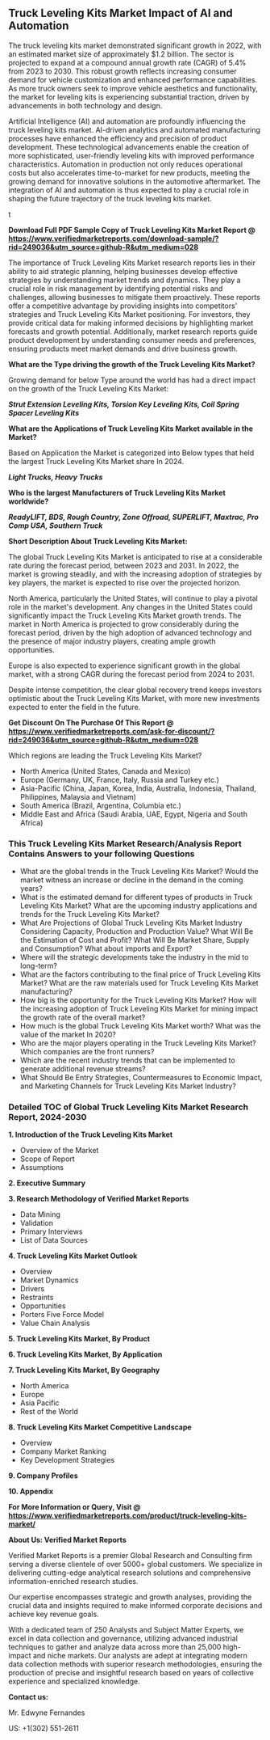 <h2>Truck Leveling Kits Market Impact of AI and Automation</h2><p>The truck leveling kits market demonstrated significant growth in 2022, with an estimated market size of approximately $1.2 billion. The sector is projected to expand at a compound annual growth rate (CAGR) of 5.4% from 2023 to 2030. This robust growth reflects increasing consumer demand for vehicle customization and enhanced performance capabilities. As more truck owners seek to improve vehicle aesthetics and functionality, the market for leveling kits is experiencing substantial traction, driven by advancements in both technology and design.</p><p>Artificial Intelligence (AI) and automation are profoundly influencing the truck leveling kits market. AI-driven analytics and automated manufacturing processes have enhanced the efficiency and precision of product development. These technological advancements enable the creation of more sophisticated, user-friendly leveling kits with improved performance characteristics. Automation in production not only reduces operational costs but also accelerates time-to-market for new products, meeting the growing demand for innovative solutions in the automotive aftermarket. The integration of AI and automation is thus expected to play a crucial role in shaping the future trajectory of the truck leveling kits market.</p>t</p><p id="" class=""><strong>Download Full PDF Sample Copy of Truck Leveling Kits Market Report @ <a href="https://www.verifiedmarketreports.com/download-sample/?rid=249036&utm_source=github-R&utm_medium=028" target="_blank">https://www.verifiedmarketreports.com/download-sample/?rid=249036&utm_source=github-R&utm_medium=028</a></strong></p><p>The importance of&nbsp;Truck Leveling Kits Market research reports lies in their ability to aid strategic planning, helping businesses develop effective strategies by understanding market trends and dynamics. They play a crucial role in risk management by identifying potential risks and challenges, allowing businesses to mitigate them proactively. These reports offer a competitive advantage by providing insights into competitors' strategies and Truck Leveling Kits Market positioning. For investors, they provide critical data for making informed decisions by highlighting market forecasts and growth potential. Additionally, market research reports guide product development by understanding consumer needs and preferences, ensuring products meet market demands and drive business growth.</p><p><strong>What are the&nbsp;Type driving the growth of the Truck Leveling Kits Market?</strong></p><p id="" class="">Growing demand for below Type around the world has had a direct impact on the growth of the Truck Leveling Kits Market:</p><em><strong>Strut Extension Leveling Kits, Torsion Key Leveling Kits, Coil Spring Spacer Leveling Kits</strong></em></p><strong>What are the&nbsp;Applications&nbsp;of Truck Leveling Kits Market available in the Market?</strong></p><p id="" class="">Based on Application the Market is categorized into Below types that held the largest Truck Leveling Kits Market share In 2024.</p><em><strong>Light Trucks, Heavy Trucks</strong></em></p><strong>Who is the largest Manufacturers of Truck Leveling Kits Market worldwide?</strong></p><p><em><strong>ReadyLIFT, BDS, Rough Country, Zone Offroad, SUPERLIFT, Maxtrac, Pro Comp USA, Southern Truck</strong></em></p><p id="" class=""><strong>Short Description About Truck Leveling Kits Market:</strong></p><p>The global Truck Leveling Kits Market is anticipated to rise at a considerable rate during the forecast period, between 2023 and 2031. In 2022, the market is growing steadily, and with the increasing adoption of strategies by key players, the market is expected to rise over the projected horizon.</p><p>North America, particularly the United States, will continue to play a pivotal role in the market's development. Any changes in the United States could significantly impact the Truck Leveling Kits Market growth trends. The market in North America is projected to grow considerably during the forecast period, driven by the high adoption of advanced technology and the presence of major industry players, creating ample growth opportunities.</p><p>Europe is also expected to experience significant growth in the global market, with a strong CAGR during the forecast period from 2024 to 2031.</p><p>Despite intense competition, the clear global recovery trend keeps investors optimistic about the Truck Leveling Kits Market, with more new investments expected to enter the field in the future.</p><p id="" class=""><strong>Get Discount On The Purchase Of This Report @ <a href="https://www.verifiedmarketreports.com/ask-for-discount/?rid=249036&utm_source=github-R&utm_medium=028" target="_blank">https://www.verifiedmarketreports.com/ask-for-discount/?rid=249036&utm_source=github-R&utm_medium=028</a></strong></p>Which regions are leading the Truck Leveling Kits Market?</p><ul><li>North America (United States, Canada and Mexico)</li><li>Europe (Germany, UK, France, Italy, Russia and Turkey etc.)</li><li>Asia-Pacific (China, Japan, Korea, India, Australia, Indonesia, Thailand, Philippines, Malaysia and Vietnam)</li><li>South America (Brazil, Argentina, Columbia etc.)</li><li>Middle East and Africa (Saudi Arabia, UAE, Egypt, Nigeria and South Africa)</li></ul><h3 id="" class="">This Truck Leveling Kits Market Research/Analysis Report Contains Answers to your following Questions</h3><ul><li>What are the global trends in the Truck Leveling Kits Market? Would the market witness an increase or decline in the demand in the coming years?</li><li>What is the estimated demand for different types of products in Truck Leveling Kits Market? What are the upcoming industry applications and trends for the Truck Leveling Kits Market?</li><li>What Are Projections of Global Truck Leveling Kits Market Industry Considering Capacity, Production and Production Value? What Will Be the Estimation of Cost and Profit? What Will Be Market Share, Supply and Consumption? What about imports and Export?</li><li>Where will the strategic developments take the industry in the mid to long-term?</li><li>What are the factors contributing to the final price of Truck Leveling Kits Market? What are the raw materials used for Truck Leveling Kits Market manufacturing?</li><li>How big is the opportunity for the Truck Leveling Kits Market? How will the increasing adoption of Truck Leveling Kits Market for mining impact the growth rate of the overall market?</li><li>How much is the global Truck Leveling Kits Market worth? What was the value of the market In 2020?</li><li>Who are the major players operating in the Truck Leveling Kits Market? Which companies are the front runners?</li><li>Which are the recent industry trends that can be implemented to generate additional revenue streams?</li><li>What Should Be Entry Strategies, Countermeasures to Economic Impact, and Marketing Channels for Truck Leveling Kits Market Industry?</li></ul><h3 id="" class="">Detailed TOC of Global Truck Leveling Kits Market Research Report, 2024-2030</h3><p id="" class=""><strong>1. Introduction of the Truck Leveling Kits Market</strong></p><ul><li>Overview of the Market</li><li>Scope of Report</li><li>Assumptions</li></ul><p id="" class=""><strong>2. Executive Summary</strong></p><p id="" class=""><strong>3. Research Methodology of Verified Market Reports</strong></p><ul><li>Data Mining</li><li>Validation</li><li>Primary Interviews</li><li>List of Data Sources</li></ul><p id="" class=""><strong>4. Truck Leveling Kits Market Outlook</strong></p><ul><li>Overview</li><li>Market Dynamics</li><li>Drivers</li><li>Restraints</li><li>Opportunities</li><li>Porters Five Force Model</li><li>Value Chain Analysis</li></ul><p id="" class=""><strong>5. Truck Leveling Kits Market, By Product</strong></p><p id="" class=""><strong>6. Truck Leveling Kits Market, By Application</strong></p><p id="" class=""><strong>7. Truck Leveling Kits Market, By Geography</strong></p><ul><li>North America</li><li>Europe</li><li>Asia Pacific</li><li>Rest of the World</li></ul><p id="" class=""><strong>8. Truck Leveling Kits Market Competitive Landscape</strong></p><ul><li>Overview</li><li>Company Market Ranking</li><li>Key Development Strategies</li></ul><p id="" class=""><strong>9. Company Profiles</strong></p><p id="" class=""><strong>10. Appendix</strong></p><p id="" class=""><strong>For More Information or Query, Visit @ <a href="https://www.verifiedmarketreports.com/product/truck-leveling-kits-market/" target="_blank">https://www.verifiedmarketreports.com/product/truck-leveling-kits-market/</a></strong></p><p id="" class=""><strong>About Us: Verified Market Reports</strong></p><p id="" class="">Verified Market Reports is a premier Global Research and Consulting firm serving a diverse clientele of over 5000+ global customers. We specialize in delivering cutting-edge analytical research solutions and comprehensive information-enriched research studies.</p><p id="" class="">Our expertise encompasses strategic and growth analyses, providing the crucial data and insights required to make informed corporate decisions and achieve key revenue goals.</p><p id="" class="">With a dedicated team of 250 Analysts and Subject Matter Experts, we excel in data collection and governance, utilizing advanced industrial techniques to gather and analyze data across more than 25,000 high-impact and niche markets. Our analysts are adept at integrating modern data collection methods with superior research methodologies, ensuring the production of precise and insightful research based on years of collective experience and specialized knowledge.</p><p id="" class=""><strong>Contact us:</strong></p><p id="" class="">Mr. Edwyne Fernandes</p><p id="" class="">US: +1(302) 551-2611</p>